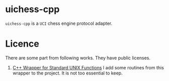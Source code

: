 # uichess-cpp

`uichess-cpp` is a `UCI` chess engine protocol adapter.

# Licence

There are some part from following works. They have public licenses.

1. [C++ Wrapper for Standard UNIX Functions](https://www.mrochkind.com/aup/ex/group__Ux.html) I add some routines from this wrapper to the project. It is not too essential to keep.


